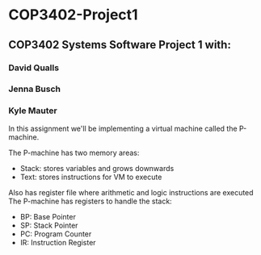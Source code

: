 # COP3402-Project1
## COP3402 Systems Software Project 1 with:
###   David Qualls 
###   Jenna Busch
###   Kyle Mauter

In this assignment we'll be implementing a virtual machine called the P-machine. 

The P-machine has two memory areas:
  - Stack: stores variables and grows downwards
  - Text:  stores instructions for VM to execute

Also has register file where arithmetic and logic instructions are executed
The P-machine has registers to handle the stack:
  - BP: Base Pointer
  - SP: Stack Pointer
  - PC: Program Counter
  - IR: Instruction Register

